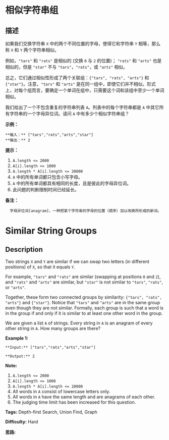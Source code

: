 # 相似字符串组

## 描述

如果我们交换字符串 `X` 中的两个不同位置的字母，使得它和字符串 `Y` 相等，那么称 `X` 和 `Y` 两个字符串相似。

例如，`"tars"` 和 `"rats"` 是相似的 (交换 `0` 与 `2` 的位置)； `"rats"` 和 `"arts"` 也是相似的，但是 `"star"` 不与 `"tars"`，`"rats"`，或 `"arts"` 相似。

总之，它们通过相似性形成了两个关联组：`{"tars", "rats", "arts"}` 和 `{"star"}`。注意，`"tars"` 和 `"arts"` 是在同一组中，即使它们并不相似。形式上，对每个组而言，要确定一个单词在组中，只需要这个词和该组中至少一个单词相似。

我们给出了一个不包含重复的字符串列表 `A`。列表中的每个字符串都是 `A` 中其它所有字符串的一个字母异位词。请问 `A` 中有多少个相似字符串组？

**示例：**

    
    
    **输入：** ["tars","rats","arts","star"]
    **输出：** 2

**提示：**

  1. `A.length <= 2000`
  2. `A[i].length <= 1000`
  3. `A.length * A[i].length <= 20000`
  4. `A` 中的所有单词都只包含小写字母。
  5. `A` 中的所有单词都具有相同的长度，且是彼此的字母异位词。
  6. 此问题的判断限制时间已经延长。

**备注：**

      字母异位词[anagram]，一种把某个字符串的字母的位置（顺序）加以改换所形成的新词。



# Similar String Groups

## Description



Two strings `X` and `Y` are similar if we can swap two letters (in different positions) of `X`, so that it equals `Y`.

For example, `"tars"` and `"rats"` are similar (swapping at positions `0` and `2`), and `"rats"` and `"arts"` are similar, but `"star"` is not similar to `"tars"`, `"rats"`, or `"arts"`.

Together, these form two connected groups by similarity: `{"tars", "rats", "arts"}` and `{"star"}`.  Notice that `"tars"` and `"arts"` are in the same group even though they are not similar.  Formally, each group is such that a word is in the group if and only if it is similar to at least one other word in the group.

We are given a list `A` of strings.  Every string in `A` is an anagram of every other string in `A`.  How many groups are there?

**Example 1:**

    
    
    **Input:** ["tars","rats","arts","star"]
    **Output:** 2

**Note:**

  1. `A.length <= 2000`
  2. `A[i].length <= 1000`
  3. `A.length * A[i].length <= 20000`
  4. All words in `A` consist of lowercase letters only.
  5. All words in `A` have the same length and are anagrams of each other.
  6. The judging time limit has been increased for this question.


**Tags:** Depth-first Search, Union Find, Graph

**Difficulty:** Hard

**思路:**
